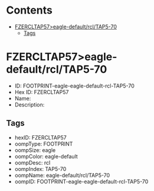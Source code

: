 



Contents
========

* [FZERCLTAP57>eagle-default/rcl/TAP5-70](#fzercltap57eagle-defaultrcltap5-70)
	* [Tags](#tags)

# FZERCLTAP57>eagle-default/rcl/TAP5-70

- ID: FOOTPRINT-eagle-eagle-default-rcl-TAP5-70
- Hex ID: FZERCLTAP57
- Name: 
- Description: 

## Tags

- hexID: FZERCLTAP57
- oompType: FOOTPRINT
- oompSize: eagle
- oompColor: eagle-default
- oompDesc: rcl
- oompIndex: TAP5-70
- oompName: eagle-default/rcl/TAP5-70
- oompID: FOOTPRINT-eagle-eagle-default-rcl-TAP5-70
